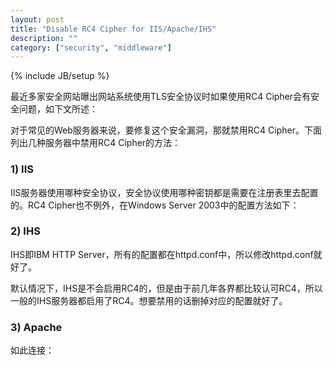 ```yaml
---
layout: post
title: "Disable RC4 Cipher for IIS/Apache/IHS"
description: ""
category: ["security", "middleware"]
---
```

{% include JB/setup %}

最近多家安全网站曝出网站系统使用TLS安全协议时如果使用RC4 Cipher会有安全问题，如下文所述：

[]()

对于常见的Web服务器来说，要修复这个安全漏洞，那就禁用RC4 Cipher。下面列出几种服务器中禁用RC4 Cipher的方法：

<!-- more -->

### 1) IIS

IIS服务器使用哪种安全协议，安全协议使用哪种密钥都是需要在注册表里去配置的。RC4 Cipher也不例外，在Windows Server 2003中的配置方法如下：



### 2) IHS

IHS即IBM HTTP Server，所有的配置都在httpd.conf中，所以修改httpd.conf就好了。

默认情况下，IHS是不会启用RC4的，但是由于前几年各界都比较认可RC4，所以一般的IHS服务器都启用了RC4。想要禁用的话删掉对应的配置就好了。



### 3) Apache

如此连接：

